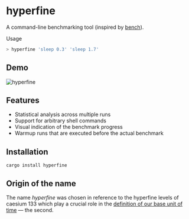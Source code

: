 # hyperfine

A command-line benchmarking tool (inspired by [bench](https://github.com/Gabriel439/bench)).

Usage
``` bash
> hyperfine 'sleep 0.3' 'sleep 1.7'
```

## Demo
![hyperfine](https://i.imgur.com/iVd5lQ8.gif)

## Features

* Statistical analysis across multiple runs
* Support for arbitrary shell commands
* Visual indication of the benchmark progress
* Warmup runs that are executed before the actual benchmark

## Installation

```
cargo install hyperfine
```

## Origin of the name

The name *hyperfine* was chosen in reference to the hyperfine levels of caesium 133 which play a crucial role in the
[definition of our base unit of time](https://en.wikipedia.org/wiki/Second#Based_on_caesium_microwave_atomic_clock)
— the second.
